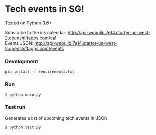 # Tech events in SG!

Tested on Python 3.6+

Subscribe to the ics calendar: http://api-webuild.7e14.starter-us-west-2.openshiftapps.com/cal   
Events JSON: http://api-webuild.7e14.starter-us-west-2.openshiftapps.com/events

### Development
```
pip install -r requirements.txt
```

### Run
```
$ python main.py
```

### Test run 
Generates a list of upcoming tech events in JSON
```
$ python test.py
```
